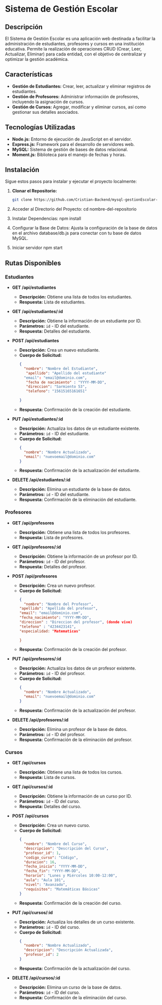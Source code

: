 # Sistema de Gestión Escolar

## Descripción

El Sistema de Gestión Escolar es una aplicación web destinada a facilitar la administración de estudiantes, profesores y cursos en una institución educativa. Permite la realización de operaciones CRUD (Crear, Leer, Actualizar, Eliminar) para cada entidad, con el objetivo de centralizar y optimizar la gestión académica.

## Características

- **Gestión de Estudiantes:** Crear, leer, actualizar y eliminar registros de estudiantes.
- **Gestión de Profesores:** Administrar información de profesores, incluyendo la asignación de cursos.
- **Gestión de Cursos:** Agregar, modificar y eliminar cursos, así como gestionar sus detalles asociados.

## Tecnologías Utilizadas

- **Node.js:** Entorno de ejecución de JavaScript en el servidor.
- **Express.js:** Framework para el desarrollo de servidores web.
- **MySQL:** Sistema de gestión de bases de datos relacional.
- **Moment.js:** Biblioteca para el manejo de fechas y horas.

## Instalación

Sigue estos pasos para instalar y ejecutar el proyecto localmente:

1. **Clonar el Repositorio:**

   ```bash
   git clone https://github.com/Cristian-Backend/mysql-gestionEscolar-nodejs.git


2.  Acceder al Directorio del Proyecto:
    cd nombre-del-repositorio

3. Instalar Dependencias:
npm install

4. Configurar la Base de Datos:
Ajusta la configuración de la base de datos en el archivo database/db.js para conectar con tu base de datos MySQL.

5. Iniciar servidor
npm start




## Rutas Disponibles

### Estudiantes

- **GET /api/estudiantes**
  - **Descripción:** Obtiene una lista de todos los estudiantes.
  - **Respuesta:** Lista de estudiantes.

- **GET /api/estudiantes/:id**
  - **Descripción:** Obtiene la información de un estudiante por ID.
  - **Parámetros:** `id` - ID del estudiante.
  - **Respuesta:** Detalles del estudiante.

- **POST /api/estudiantes**
  - **Descripción:** Crea un nuevo estudiante.
  - **Cuerpo de Solicitud:**
    ```json
    {
      "nombre": "Nombre del Estudiante",
       "apellido": "Apellido del estudiante"
      "email": "email@dominio.com",
       "fecha de nacimiento" : "YYYY-MM-DD",
       "direccion": "Sarmiento 53",
       "telefono": "15615165161651"
      
    }
    ```
  - **Respuesta:** Confirmación de la creación del estudiante.

- **PUT /api/estudiantes/:id**
  - **Descripción:** Actualiza los datos de un estudiante existente.
  - **Parámetros:** `id` - ID del estudiante.
  - **Cuerpo de Solicitud:**
    ```json
    {
      "nombre": "Nombre Actualizado",
      "email": "nuevoemail@dominio.com"
    }
    ```
  - **Respuesta:** Confirmación de la actualización del estudiante.

- **DELETE /api/estudiantes/:id**
  - **Descripción:** Elimina un estudiante de la base de datos.
  - **Parámetros:** `id` - ID del estudiante.
  - **Respuesta:** Confirmación de la eliminación del estudiante.

### Profesores

- **GET /api/profesores**
  - **Descripción:** Obtiene una lista de todos los profesores.
  - **Respuesta:** Lista de profesores.

- **GET /api/profesores/:id**
  - **Descripción:** Obtiene la información de un profesor por ID.
  - **Parámetros:** `id` - ID del profesor.
  - **Respuesta:** Detalles del profesor.

- **POST /api/profesores**
  - **Descripción:** Crea un nuevo profesor.
  - **Cuerpo de Solicitud:**
    ```json
    {
      "nombre": "Nombre del Profesor",
    "apellido": "Apellido del profesor",
    "email": "email@dominio.com",
    "fecha_nacimiento": "YYYY-MM-DD",
    "direccion" : "Direccion del profesor", (donde vive)
    "telefono" : "4234423141",
    "especialidad: "Matematicas"
   
    }
    ```
  - **Respuesta:** Confirmación de la creación del profesor.

- **PUT /api/profesores/:id**
  - **Descripción:** Actualiza los datos de un profesor existente.
  - **Parámetros:** `id` - ID del profesor.
  - **Cuerpo de Solicitud:**
    ```json
    {
      "nombre": "Nombre Actualizado",
      "email": "nuevoemail@dominio.com"
    }
    ```
  - **Respuesta:** Confirmación de la actualización del profesor.

- **DELETE /api/profesores/:id**
  - **Descripción:** Elimina un profesor de la base de datos.
  - **Parámetros:** `id` - ID del profesor.
  - **Respuesta:** Confirmación de la eliminación del profesor.

### Cursos

- **GET /api/cursos**
  - **Descripción:** Obtiene una lista de todos los cursos.
  - **Respuesta:** Lista de cursos.

- **GET /api/cursos/:id**
  - **Descripción:** Obtiene la información de un curso por ID.
  - **Parámetros:** `id` - ID del curso.
  - **Respuesta:** Detalles del curso.

- **POST /api/cursos**
  - **Descripción:** Crea un nuevo curso.
  - **Cuerpo de Solicitud:**
    ```json
    {
      "nombre": "Nombre del Curso",
      "descripcion": "Descripción del Curso",
      "profesor_id": 1,
      "codigo_curso": "Código",
      "duracion": 16,
      "fecha_inicio": "YYYY-MM-DD",
      "fecha_fin": "YYYY-MM-DD",
      "horario": "Lunes y Miércoles 10:00-12:00",
      "aula": "Aula 101",
      "nivel": "Avanzado",
      "requisitos": "Matemáticas Básicas"
    }
    ```
  - **Respuesta:** Confirmación de la creación del curso.

- **PUT /api/cursos/:id**
  - **Descripción:** Actualiza los detalles de un curso existente.
  - **Parámetros:** `id` - ID del curso.
  - **Cuerpo de Solicitud:**
    ```json
    {
      "nombre": "Nombre Actualizado",
      "descripcion": "Descripción Actualizada",
      "profesor_id": 2
    }
    ```
  - **Respuesta:** Confirmación de la actualización del curso.

- **DELETE /api/cursos/:id**
  - **Descripción:** Elimina un curso de la base de datos.
  - **Parámetros:** `id` - ID del curso.
  - **Respuesta:** Confirmación de la eliminación del curso.
